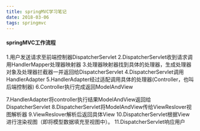 ```yaml
---
title: springMVC学习笔记
date: 2018-03-06  
tags: springmvc
---
```

#### springMVC工作流程
1.用户发送请求至前端控制器DispatcherServlet
2.DispatcherServlet收到请求调用HandlerMapper处理器映射器
3.处理器映射器找到具体的处理器，生成处理器对象及处理器拦截器一并返回给DispatcherServlet
4.DispatcherServlet调用HandlerAdapter
5.HandlerAdapter经过适配调用具体的处理器(Controller，也叫后端控制器)
6.Controller执行完成返回ModelAndView
<!-- more -->
7.HandlerAdapter将controller执行结果ModelAndView返回给DispatcherServlet
8.DispatcherServlet将ModelAndView传给ViewReslover视图解析器
9.ViewReslover解析后返回具体View
10.DispatcherServlet根据View进行渲染视图（即将模型数据填充至视图中）。
11.DispatcherServlet响应用户